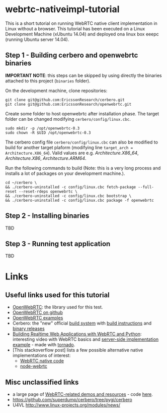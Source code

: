 # webrtc-nativeimpl-tutorial

This is a short tutorial on running WebRTC native client implementation in Linux without a browser.
This tutorial has been executed on a Linux Development Machine (xUbuntu 14.04) and deployed ona linux box eeepc (running Ubuntu server 14.04).

## Step 1 - Building cerbero and openwebrtc binaries

**IMPORTANT NOTE**: this steps can be skipped by using directly the binaries attached to this project (```binaries``` folder).

On the development machine, clone repositories: 

```
git clone git@github.com:EricssonResearch/cerbero.git
git clone git@github.com:EricssonResearch/openwebrtc.git
```

Create some folder to host openwebrtc after installation phase. 
The target folder can be changed modifying ```cerbero/config/linux.cbc```. 

```
sudo mkdir -p /opt/openwebrtc-0.3
sudo chown -R $UID /opt/openwebrtc-0.3
```

The cerbero config file ```cerbero/config/linux.cbc``` can also be modified to build for another target plaform (modifying line ```target_arch = Architecture.X86_64```).
Valid values are e.g. *Architecture.X86_64*, *Architecture.X86*, *Architecture.ARM64*.

Run the following commands to build (Note: this is a very long process and installs a lot of packages on your development machine.).

```
cd ~/cerbero \
&& ./cerbero-uninstalled -c config/linux.cbc fetch-package --full-reset --reset-rdeps openwebrtc \
&& ./cerbero-uninstalled -c config/linux.cbc bootstrap \
&& ./cerbero-uninstalled -c config/linux.cbc package -f openwebrtc
```

## Step 2 - Installing binaries

TBD

## Step 3 - Running test application

TBD

# Links

## Useful links used for this tutorial

- [OpenWebRTC](http://www.openwebrtc.org/): the library used for this test.
- [OpenWebRTC on github](https://github.com/EricssonResearch/OpenWebRTC)
- [OpenWebRTC examples](https://github.com/EricssonResearch/openwebrtc-examples)
- Cerbero: the "new" official [build system](https://github.com/EricssonResearch/cerbero) with [build instructions](https://github.com/EricssonResearch/openwebrtc/wiki/Building-OpenWebRTC) and [binary releases](https://github.com/EricssonResearch/openwebrtc/releases)
- [Building Realtime Web Applications with WebRTC and Python](http://pyvideo.org/video/2938/building-realtime-web-applications-with-webrtc-an): interesting video with WebRTC basics and [server-side implementation example](https://github.com/sunu/webrtc-talk) - made with [tornado](http://www.tornadoweb.org/en/stable/).  
- [This stackoverflow post] lists a few possible alternative native implementations of interest:
	- [WebRTC native code](http://www.webrtc.org/native-code)
	- [node-webrtc](https://github.com/js-platform/node-webrtc)

## Misc unclassified links 

- a large page of [WebRTC-related demos and resources](https://www.webrtc-experiment.com/) - code [here](https://github.com/muaz-khan/WebRTC-Experiment).	
- https://github.com/superdump/cerbero/tree/pygi/cerbero
- U4VL http://www.linux-projects.org/modules/news/
